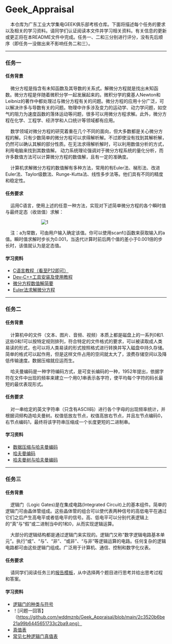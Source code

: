 # Geek_Appraisal

&nbsp;&nbsp;&nbsp;&nbsp;本仓库为广东工业大学集电GEEK俱乐部考核仓库。下面将描述每个任务的要求以及相关的学习资料。请同学们认证阅读本文件并学习相关资料。有关信息的更新或更正将在本README文件中完成。任务一、二和三分别进行评分，没有先后顺序（即任务一没做出来不影响任务二和三）。

***

### 任务一
#### 任务背景

&nbsp;&nbsp;&nbsp;&nbsp;微分方程是指含有未知函数及其导数的关系式。解微分方程就是找出未知函数。微分方程是伴随着微积分学一起发展起来的。微积分学的奠基人Newton和Leibniz的著作中都处理过与微分方程有关的问题。微分方程的应用十分广泛，可以解决许多与导数有关的问题。物理中许多涉及变力的运动学、动力学问题，如空气的阻力为速度函数的落体运动等问题，很多可以用微分方程求解。此外，微分方程在化学、工程学、经济学和人口统计等领域都有应用。

&nbsp;&nbsp;&nbsp;&nbsp;数学领域对微分方程的研究着重在几个不同的面向，但大多数都是关心微分方程的解。只有少数简单的微分方程可以求得解析解。不过即使没有找到其解析解，仍然可以确认其解的部分性质。在无法求得解析解时，可以利用数值分析的方式，利用电脑来找到其数值解。 动力系统理论强调对于微分方程系统的量化分析，而许多数值方法可以计算微分方程的数值解，且有一定的准确度。

&nbsp;&nbsp;&nbsp;&nbsp;计算机求解微分方程的数值解有多种方法，常用的有Euler法、梯形法、改进Euler法、Taylor级数法、Runge-Kutta法、线性多步法等。他们具有不同的精度和稳定性。

#### 任务要求

&nbsp;&nbsp;&nbsp;&nbsp;运用C语言，使用上述的任意一种方法，实现对下述简单微分方程的各个瞬时值与最终定态（收敛值）求解：

&emsp;&emsp;&emsp;&emsp;&emsp;&emsp;&emsp;&emsp;![1](https://latex.codecogs.com/svg.latex?\\left\\{\\begin{matrix}y'&plus;y=0&space;\\\\y(0)=a\\end{matrix}\\right.)

&nbsp;&nbsp;&nbsp;&nbsp;注：a为常数，可由用户输入确定该值。你可以使用scanf()函数来获取输入的a值。瞬时值求解时步长为0.001，当迭代计算时前后两个值的差小于0.001倍的步长时，该值就认为是定态值。

#### 学习资料

+ [C语言教程（看至P12即可）](https://www.bilibili.com/video/BV1je4y187mp/?spm_id_from=333.337.search-card.all.click&vd_source=eed252f33e7aee5137cb946b2562f583)
+ [Dev-C++工具安装及使用教程](https://blog.csdn.net/qq_40160605/article/details/82940228)
+ [微分方程数值解简要](https://zhuanlan.zhihu.com/p/70255604)
+ [Euler法求解微分方程](https://www.bilibili.com/video/BV1v3411b7DK/?spm_id_from=333.788&vd_source=eed252f33e7aee5137cb946b2562f583)

***

### 任务二
#### 任务背景

&nbsp;&nbsp;&nbsp;&nbsp;计算机中的文件（文本、图片、音频、视频）本质上都是磁盘上的一系列0和1.这些0和1可以按特定规则排列，符合特定的文件格式的要求，可以被读取成人类易读的形式，也可以将人类易读的形式按照格式进行转换并写入磁盘中持久存储。简单的格式可以起作用，但是这样文件占用的空间就太大了，浪费存储空间以及降低传输速度。数据压缩就应运而生。

&nbsp;&nbsp;&nbsp;&nbsp;哈夫曼编码是一种字符编码方式，是可变长编码的一种，1952年提出，依据字符在文件中出现的频率来建立一个用0,1串表示各字符，使平均每个字符的码长最短的最优表现形式。

#### 任务要求

&nbsp;&nbsp;&nbsp;&nbsp;对一串给定的英文字符串（只含有ASCII码）进行各个字母的出现频率统计，并根据词频构造哈夫曼树。权值低放左节点，权值高放右节点，并且左节点编码0，右节点编码1，最终将该字符串压缩成一个长度更短的二进制串。

#### 学习资料

+ [数据压缩与哈夫曼编码](https://www.bilibili.com/video/BV1dE411Z7Zw/?spm_id_from=333.337.search-card.all.click&vd_source=eed252f33e7aee5137cb946b2562f583)
+ [哈夫曼编码](https://blog.csdn.net/qq_19887221/article/details/125322754)
+ [哈夫曼树与哈夫曼编码](https://www.bilibili.com/video/BV1hK4y1k7Wr/?spm_id_from=333.337.search-card.all.click)

***

### 任务三
#### 任务背景

&nbsp;&nbsp;&nbsp;&nbsp;逻辑门（Logic Gates)是在集成电路(Integrated Circuit)上的基本组件。简单的逻辑门可由晶体管组成。这些晶体管的组合可以使代表两种信号的高低电平在通过它们之后产生高电平或者低电平的信号。高、低电平可以分别代表逻辑上的“真”与“假”或二进制当中的1和0，从而实现逻辑运算。

&nbsp;&nbsp;&nbsp;&nbsp;大部分的逻辑结构都是通过逻辑门来实现的。逻辑门又称“数字逻辑电路基本单元”。执行“或”、“与”、“非”、“或非”、“与非”等逻辑运算的电路。任何复杂的逻辑电路都可由这些逻辑门组成。广泛用于计算机、通信、控制和数字化仪表。

#### 任务要求
&nbsp;&nbsp;&nbsp;&nbsp;请同学们阅读任务三的[报告模板](./task3/报告模板.md)，从中选择两个题目进行思考并给出思考过程和答案。

#### 学习资料

+ [逻辑门的种类与符号](https://www.eefocus.com/baike/481031)
+ ！[问题一回答】（https://github.com/wddmznb/Geek_Appraisal/blob/main/2c3520b6be21a99b6445651733c2ba9.png）
+ [真值表](https://www.zhihu.com/question/275618526)
+ [常见七种逻辑门真值表](https://blog.csdn.net/weixin_52487896/article/details/125889966)
